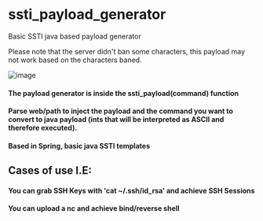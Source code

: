 # ssti_payload_generator
Basic SSTI java based payload generator

Please note that the server didn't ban some characters, this payload may not work based on the characters baned.

![image](https://user-images.githubusercontent.com/15212130/186422425-fda6d84e-f56b-437f-89ef-4f4351d77716.png)


#### The payload generator is inside the ssti_payload(command) function

#### Parse web/path to inject the payload and the command you want to convert to java payload (ints that will be interpreted as ASCII and therefore executed).

#### Based in Spring, basic java SSTI templates

## Cases of use I.E:

#### You can grab SSH Keys with 'cat ~/.ssh/id_rsa' and achieve SSH Sessions

#### You can upload a nc and achieve bind/reverse shell
